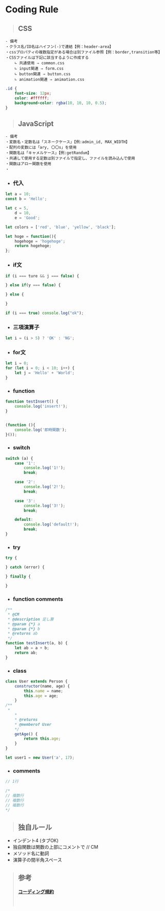 # Coding Rule

> ## CSS
```
- 備考
・クラス名/ID名はハイフン(-)で連結【例：header-area】
・cssプロパティの複数指定がある場合は別ファイル参照【例：border,transition等】
・CSSファイルは下記に該当するように作成する
    ∟ 共通使用 ⇒ common.css
    ∟ input関連 ⇒ form.css
    ∟ button関連 ⇒ button.css
    ∟ animation関連 ⇒ animation.css
```
```css
.id {
    font-size: 12px;
    color: #ffffff;
    background-color: rgba(10, 10, 10, 0.5);
}
```
> ## JavaScript
```
- 備考
・変数名・定数名は「スネークケース」【例:admin_id, MAX_WIDTH】
・配列の変数には「ary, 〇〇s」を使用
・関数名は「キャメルケース」【例:getRandum】
・共通して使用する定数は別ファイルで指定し、ファイルを読み込んで使用
・関数はアロー関数を使用
・
```
- ### 代入
```javascript
let a = 10;
const b = 'Hello';

let c = 5,
    d = 10,
    e = 'Good';

let colors = ['red', 'blue', 'yellow', 'black'];

let hoge = function(){
    hogehoge = 'hogehoge';
    return hogehoge;
};
```

- ### if文
```javascript
if (i === ture && j === false) {

} else if(y === false) {

} else {

}

if (i === true) console.log("ok");
```

- ### 三項演算子
```javascript
let i = (i > 5) ? 'OK' : 'NG';
```

- ### for文
```javascript
let i = 0;
for (let i = 0; i < 10; i++) {
    let j = 'Hello' + 'World';
}
```

- ### function
```javascript
function testInsert() {
    console.log('insert!');
}


(function (){
    console.log('即時関数');
}());

```
- ### switch
```javascript
switch (a) {
    case '1':
        console.log('1!');
        break;

    case '2':
        console.log('2!');
        break;

    case '3':
        console.log('3!');
        break;

    default:
        console.log('default!');
        break;
}
```

- ### try
```javascript
try {

} catch (error) {

} finally {

}

```

- ### function comments
```javascript
/**
 * @CM
 * @description 足し算
 * @param {*} a
 * @param {*} b
 * @returns ab
 */
function testInsert(a, b) {
    let ab = a + b;
    return ab;
}
```

- ### class

```javascript
class User extends Person {
    constructor(name, age) {
        this.name = name;
        this.age = age;
    }
/**
 *
    *
    * @returns
    * @memberof User
    */
    getAge() {
        return this.age;
    }
}

let user1 = new User('a', 17);

```

- ###  comments
```javascript
// 1行

/*
// 複数行
// 複数行
// 複数行
*/
```

> ## 独自ルール

- インデント4 (タブOK)
- 独自関数は関数の上部にコメントで // CM
- メソッド名に動詞
- 演算子の間半角スペース

> ## 参考
> 
> #### [コーディング規約](https://www.studio-umi.jp/blog/9/160)
> 
> <br>
